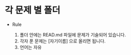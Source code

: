 # 각 문제 별 폴더

- Rule

    1. 폴더 안에는 READ.md 파일에 문제가 기술되어 있습니다.
    2. 각자 푼 문제는 [자기이름] 으로 올리면 됩니다.
    3. 언어는 자유